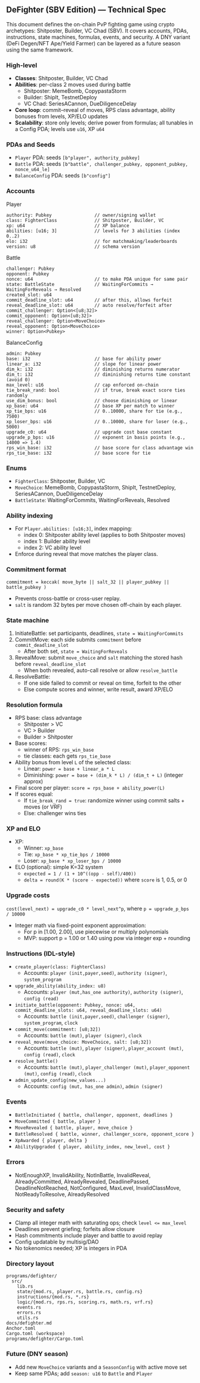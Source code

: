 ## DeFighter (SBV Edition) — Technical Spec

This document defines the on-chain PvP fighting game using crypto archetypes: Shitposter, Builder, VC Chad (SBV). It covers accounts, PDAs, instructions, state machines, formulas, events, and security. A DNY variant (DeFi Degen/NFT Ape/Yield Farmer) can be layered as a future season using the same framework.

### High-level
- **Classes**: Shitposter, Builder, VC Chad
- **Abilities**: per-class 2 moves used during battle
  - Shitposter: MemeBomb, CopypastaStorm
  - Builder: ShipIt, TestnetDeploy
  - VC Chad: SeriesACannon, DueDiligenceDelay
- **Core loop**: commit–reveal of moves, RPS class advantage, ability bonuses from levels, XP/ELO updates
- **Scalability**: store only levels; derive power from formulas; all tunables in a Config PDA; levels use `u16`, XP `u64`

### PDAs and Seeds
- `Player` PDA: seeds `[b"player", authority_pubkey]`
- `Battle` PDA: seeds `[b"battle", challenger_pubkey, opponent_pubkey, nonce_u64_le]`
- `BalanceConfig` PDA: seeds `[b"config"]`

### Accounts
Player
```
authority: Pubkey                // owner/signing wallet
class: FighterClass              // Shitposter, Builder, VC
xp: u64                          // XP balance
abilities: [u16; 3]              // levels for 3 abilities (index 0..2)
elo: i32                         // for matchmaking/leaderboards
version: u8                      // schema version
```

Battle
```
challenger: Pubkey
opponent: Pubkey
nonce: u64                       // to make PDA unique for same pair
state: BattleState               // WaitingForCommits → WaitingForReveals → Resolved
created_slot: u64
commit_deadline_slot: u64        // after this, allows forfeit
reveal_deadline_slot: u64        // auto resolve/forfeit after
commit_challenger: Option<[u8;32]>
commit_opponent: Option<[u8;32]>
reveal_challenger: Option<MoveChoice>
reveal_opponent: Option<MoveChoice>
winner: Option<Pubkey>
```

BalanceConfig
```
admin: Pubkey
base: i32                        // base for ability power
linear_a: i32                    // slope for linear power
dim_k: i32                       // diminishing returns numerator
dim_t: i32                       // diminishing returns time constant (avoid 0)
max_level: u16                   // cap enforced on-chain
tie_break_rand: bool             // if true, break exact score ties randomly
use_dim_bonus: bool              // choose diminishing or linear
xp_base: u64                     // base XP per match to winner
xp_tie_bps: u16                  // 0..10000, share for tie (e.g., 7500)
xp_loser_bps: u16                // 0..10000, share for loser (e.g., 5000)
upgrade_c0: u64                  // upgrade cost base constant
upgrade_p_bps: u16               // exponent in basis points (e.g., 14000 => 1.4)
rps_win_base: i32                // base score for class advantage win
rps_tie_base: i32                // base score for tie
```

### Enums
- `FighterClass`: Shitposter, Builder, VC
- `MoveChoice`: MemeBomb, CopypastaStorm, ShipIt, TestnetDeploy, SeriesACannon, DueDiligenceDelay
- `BattleState`: WaitingForCommits, WaitingForReveals, Resolved

### Ability indexing
- For `Player.abilities: [u16;3]`, index mapping:
  - index 0: Shitposter ability level (applies to both Shitposter moves)
  - index 1: Builder ability level
  - index 2: VC ability level
- Enforce during reveal that move matches the player class.

### Commitment format
`commitment = keccak( move_byte || salt_32 || player_pubkey || battle_pubkey )`
- Prevents cross-battle or cross-user replay.
- `salt` is random 32 bytes per move chosen off-chain by each player.

### State machine
1) InitiateBattle: set participants, deadlines, `state = WaitingForCommits`
2) CommitMove: each side submits `commitment` before `commit_deadline_slot`
   - After both set, `state = WaitingForReveals`
3) RevealMove: submit `move_choice` and `salt` matching the stored hash before `reveal_deadline_slot`
   - When both revealed, auto-call resolve or allow `resolve_battle`
4) ResolveBattle:
   - If one side failed to commit or reveal on time, forfeit to the other
   - Else compute scores and winner, write result, award XP/ELO

### Resolution formula
- RPS base: class advantage
  - Shitposter > VC
  - VC > Builder
  - Builder > Shitposter
- Base scores:
  - winner of RPS: `rps_win_base`
  - tie classes: each gets `rps_tie_base`
- Ability bonus from level `L` of the selected class:
  - Linear: `power = base + linear_a * L`
  - Diminishing: `power = base + (dim_k * L) / (dim_t + L)` (integer approx)
- Final score per player: `score = rps_base + ability_power(L)`
- If scores equal:
  - If `tie_break_rand = true`: randomize winner using commit salts + moves (or VRF)
  - Else: challenger wins ties

### XP and ELO
- XP:
  - Winner: `xp_base`
  - Tie: `xp_base * xp_tie_bps / 10000`
  - Loser: `xp_base * xp_loser_bps / 10000`
- ELO (optional): simple K=32 system
  - `expected = 1 / (1 + 10^((opp - self)/400))`
  - `delta = round(K * (score - expected))` where `score` is 1, 0.5, or 0

### Upgrade costs
`cost(level_next) = upgrade_c0 * level_next^p`, where `p = upgrade_p_bps / 10000`
- Integer math via fixed-point exponent approximation:
  - For p in [1.00, 2.00], use piecewise or multiply polynomials
  - MVP: support p = 1.00 or 1.40 using pow via integer exp + rounding

### Instructions (IDL-style)
- `create_player(class: FighterClass)`
  - Accounts: `player (init,payer,seed)`, `authority (signer)`, `system_program`
- `upgrade_ability(ability_index: u8)`
  - Accounts: `player (mut,has_one authority)`, `authority (signer)`, `config (read)`
- `initiate_battle(opponent: Pubkey, nonce: u64, commit_deadline_slots: u64, reveal_deadline_slots: u64)`
  - Accounts: `battle (init,payer,seed)`, `challenger (signer)`, `system_program`, `clock`
- `commit_move(commitment: [u8;32])`
  - Accounts: `battle (mut)`, `player (signer)`, `clock`
- `reveal_move(move_choice: MoveChoice, salt: [u8;32])`
  - Accounts: `battle (mut)`, `player (signer)`, `player_account (mut)`, `config (read)`, `clock`
- `resolve_battle()`
  - Accounts: `battle (mut)`, `player_challenger (mut)`, `player_opponent (mut)`, `config (read)`, `clock`
- `admin_update_config(new_values...)`
  - Accounts: `config (mut, has_one admin)`, `admin (signer)`

### Events
- `BattleInitiated { battle, challenger, opponent, deadlines }`
- `MoveCommitted { battle, player }`
- `MoveRevealed { battle, player, move_choice }`
- `BattleResolved { battle, winner, challenger_score, opponent_score }`
- `XpAwarded { player, delta }`
- `AbilityUpgraded { player, ability_index, new_level, cost }`

### Errors
- NotEnoughXP, InvalidAbility, NotInBattle, InvalidReveal, AlreadyCommitted, AlreadyRevealed, DeadlinePassed, DeadlineNotReached, NotConfigured, MaxLevel, InvalidClassMove, NotReadyToResolve, AlreadyResolved

### Security and safety
- Clamp all integer math with saturating ops; check `level <= max_level`
- Deadlines prevent griefing; forfeits allow closure
- Hash commitments include player and battle to avoid replay
- Config updatable by multisig/DAO
- No tokenomics needed; XP is integers in PDA

### Directory layout
```
programs/defighter/
  src/
    lib.rs
    state/{mod.rs, player.rs, battle.rs, config.rs}
    instructions/{mod.rs, *.rs}
    logic/{mod.rs, rps.rs, scoring.rs, math.rs, vrf.rs}
    events.rs
    errors.rs
    utils.rs
docs/defighter.md
Anchor.toml
Cargo.toml (workspace)
programs/defighter/Cargo.toml
```

### Future (DNY season)
- Add new `MoveChoice` variants and a `SeasonConfig` with active move set
- Keep same PDAs; add `season: u16` to `Battle` and `Player`


